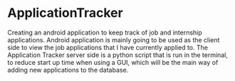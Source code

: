 # ApplicationTracker
Creating an android application to keep track of job and internship applications.
Android application is mainly going to be used as the client side to view the job applications that I have currently applied to.
The Application Tracker server side is a python script that is run in the terminal, to reduce start up time when using a GUI, which will be the main way of adding new applications to the database.
